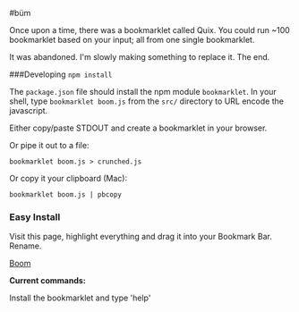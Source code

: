 #büm

Once upon a time, there was a bookmarklet called Quix. You could run ~100 bookmarklet based on your input; all from one single bookmarklet.

It was abandoned. I'm slowly making something to replace it. The end.

###Developing
`npm install`

The `package.json` file should install the npm module `bookmarklet`. In your shell, type `bookmarklet boom.js` from the `src/` directory to URL encode the javascript.

Either copy/paste STDOUT and create a bookmarklet in your browser.

Or pipe it out to a file:

```shell
bookmarklet boom.js > crunched.js
```

Or copy it your clipboard (Mac):

```shell
bookmarklet boom.js | pbcopy
```

### Easy Install

Visit this page, highlight everything and drag it into your Bookmark Bar. Rename.

[Boom](https://raw.githubusercontent.com/audibleblink/boom/master/src/crunch.js)


__Current commands:__

Install the bookmarklet and type 'help'
